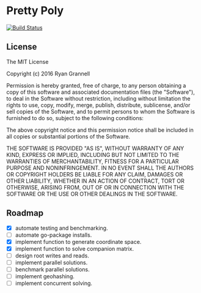 
# Pretty Poly

[![Build Status](https://travis-ci.org/rgrannell1/pretty-poly.svg?branch=master)](https://travis-ci.org/rgrannell1/pretty-poly)

## License

The MIT License

Copyright (c) 2016 Ryan Grannell

Permission is hereby granted, free of charge, to any person obtaining a copy of this software and associated documentation files (the "Software"), to deal in the Software without restriction, including without limitation the rights to use, copy, modify, merge, publish, distribute, sublicense, and/or sell copies of the Software, and to permit persons to whom the Software is furnished to do so, subject to the following conditions:

The above copyright notice and this permission notice shall be included in all copies or substantial portions of the Software.

THE SOFTWARE IS PROVIDED "AS IS", WITHOUT WARRANTY OF ANY KIND, EXPRESS OR IMPLIED, INCLUDING BUT NOT LIMITED TO THE WARRANTIES OF MERCHANTABILITY, FITNESS FOR A PARTICULAR PURPOSE AND NONINFRINGEMENT. IN NO EVENT SHALL THE AUTHORS OR COPYRIGHT HOLDERS BE LIABLE FOR ANY CLAIM, DAMAGES OR OTHER LIABILITY, WHETHER IN AN ACTION OF CONTRACT, TORT OR OTHERWISE, ARISING FROM, OUT OF OR IN CONNECTION WITH THE SOFTWARE OR THE USE OR OTHER DEALINGS IN THE SOFTWARE.

## Roadmap

- [x] automate testing and benchmarking.
- [ ] automate go-package installs.
- [x] implement function to generate coordinate space.
- [x] implement function to solve companion matrix.
- [ ] design root writes and reads.
- [ ] implement parallel solutions.
- [ ] benchmark parallel solutions.
- [ ] implement geohashing.
- [ ] implement concurrent solving.
